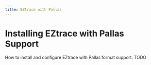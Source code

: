 ```yaml
---
title: EZtrace with Pallas
---
```


# Installing EZtrace with Pallas Support

How to install and configure EZtrace with Pallas format support.
TODO
